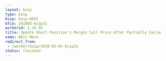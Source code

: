 ```yaml
---
layout: bsip
type: bsip
bsip: bsip-0031
bfid: 201803-bsip31
workerid: 1.14.92
title: Update Short Position's Margin Call Price After Partially Called Or Settled
name: Abit More
redirect_from: 
 - /worker/bsip/2018-03-01-bsip31
status: finished
---
```

